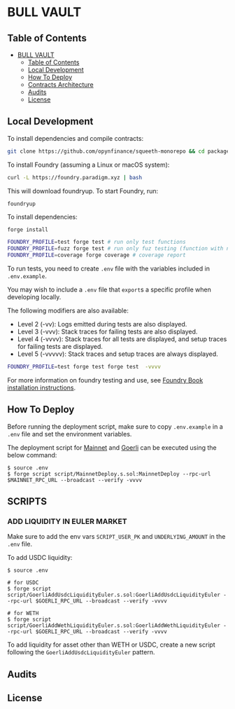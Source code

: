 # BULL VAULT

## Table of Contents

- [BULL VAULT](#bull-vault)
  - [Table of Contents](#table-of-contents)
  - [Local Development](#local-development)
  - [How To Deploy](#how-to-deploy)
  - [Contracts Architecture](#contract-architecture)
  - [Audits](#audits)
  - [License](#license)

## Local Development

To install dependencies and compile contracts:

```bash
git clone https://github.com/opynfinance/squeeth-monorepo && cd packages/bull-vault
```

To install Foundry (assuming a Linux or macOS system):

```bash
curl -L https://foundry.paradigm.xyz | bash
```

This will download foundryup. To start Foundry, run:

```bash
foundryup
```

To install dependencies:

```
forge install
```

<!-- There are three Foundry profiles for running the test suites, which bypass the IR pipeline to speed up compilation. To run tests, run any of the following: -->

```bash
FOUNDRY_PROFILE=test forge test # run only test functions
FOUNDRY_PROFILE=fuzz forge test # run only fuz testing (function with name that include "Fuzzing")
FOUNDRY_PROFILE=coverage forge coverage # coverage report
```

To run tests, you need to create `.env` file with the variables included in `.env.example`.

You may wish to include a `.env` file that `export`s a specific profile when developing locally.

The following modifiers are also available:

- Level 2 (-vv): Logs emitted during tests are also displayed.
- Level 3 (-vvv): Stack traces for failing tests are also displayed.
- Level 4 (-vvvv): Stack traces for all tests are displayed, and setup traces for failing tests are displayed.
- Level 5 (-vvvvv): Stack traces and setup traces are always displayed.

```bash
FOUNDRY_PROFILE=test forge test forge test  -vvvv
```

For more information on foundry testing and use, see [Foundry Book installation instructions](https://book.getfoundry.sh/getting-started/installation.html).

## How To Deploy

Before running the deployment script, make sure to copy `.env.example` in a `.env` file and set the environment variables.

The deployment script for [Mainnet](/packages/bull-vault/script/MainnetDeploy.s.sol) and [Goerli](/packages/bull-vault/script/GoerliDeploy.s.sol) can be executed using the below command:
```shell
$ source .env
$ forge script script/MainnetDeploy.s.sol:MainnetDeploy --rpc-url $MAINNET_RPC_URL --broadcast --verify -vvvv
```

## SCRIPTS

### ADD LIQUIDITY IN EULER MARKET

Make sure to add the env vars `SCRIPT_USER_PK` and `UNDERLYING_AMOUNT` in the `.env` file.

To add USDC liquidity:
```shell
$ source .env

# for USDC 
$ forge script script/GoerliAddUsdcLiquidityEuler.s.sol:GoerliAddUsdcLiquidityEuler --rpc-url $GOERLI_RPC_URL --broadcast --verify -vvvv

# for WETH
$ forge script script/GoerliAddWethLiquidityEuler.s.sol:GoerliAddWethLiquidityEuler --rpc-url $GOERLI_RPC_URL --broadcast --verify -vvvv
```

To add liquidity for asset other than WETH or USDC, create a new script following the `GoerliAddUsdcLiquidityEuler` pattern. 

## Audits

## License
